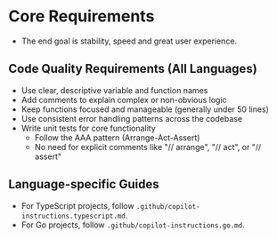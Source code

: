 # Core Requirements

- The end goal is stability, speed and great user experience.

## Code Quality Requirements (All Languages)

- Use clear, descriptive variable and function names
- Add comments to explain complex or non-obvious logic
- Keep functions focused and manageable (generally under 50 lines)
- Use consistent error handling patterns across the codebase
- Write unit tests for core functionality
  - Follow the AAA pattern (Arrange-Act-Assert)
  - No need for explicit comments like "// arrange", "// act", or "// assert"

## Language-specific Guides

- For TypeScript projects, follow `.github/copilot-instructions.typescript.md`.
- For Go projects, follow `.github/copilot-instructions.go.md`.
